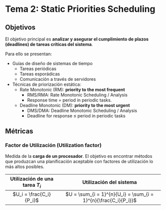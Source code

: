 # Tema 2: Static Priorities Scheduling

## Objetivos

El objetivo principal es **analizar y asegurar el cumplimiento de plazos (deadlines) de tareas críticas del sistema**.

Para ello se presentan:

- Guías de diseño de sistemas de tiempo
  - Tareas periódicas
  - Tareas esporádicas
  - Comunicación a través de servidores
- Técnicas de priorización estática:
  - Rate Monotonic (RM): **priority to the most frequent**
    - RMS/RMA: Rate Monotonic Scheduling / Analysis
    - Response time = period in periodic tasks.
  - Deadline Monotonic (DM): **priority to the most urgent**
    - DMS/DMA: Deadline Monotonic Scheduling / Analysis
    - Deadline for response $\le$ period in periodic tasks

## Métricas

### Factor de Utilización (Utilization factor)

Medida de la **carga de un procesador**. El objetivo es encontrar métodos que produzcan una planificación aceptable con factores de utilización lo más altos posibles.

|Utilización de una tarea $T_i$|Utilización del sistema|
|:-:|:-:|
|$U_i = \frac{C_i}{P_i}$|$U = \sum_{i = 1}^{n}{U_i} = \sum_{i = 1}^{n}{\frac{C_i}{P_i}}$|


